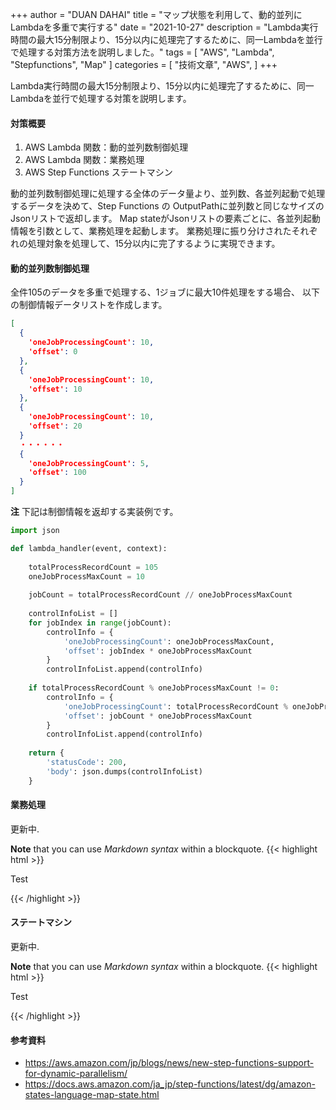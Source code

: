 +++
author = "DUAN DAHAI"
title = "マップ状態を利用して、動的並列にLambdaを多重で実行する"
date = "2021-10-27"
description = "Lambda実行時間の最大15分制限より、15分以内に処理完了するために、同一Lambdaを並行で処理する対策方法を説明しました。"
tags = [
    "AWS",
    "Lambda",
    "Stepfunctions",
    "Map"
]
categories = [
    "技術文章",
    "AWS",
]
+++

Lambda実行時間の最大15分制限より、15分以内に処理完了するために、同一Lambdaを並行で処理する対策を説明します。

#### 対策概要
1. AWS Lambda 関数：動的並列数制御処理
2. AWS Lambda 関数：業務処理
3. AWS Step Functions ステートマシン

動的並列数制御処理に処理する全体のデータ量より、並列数、各並列起動で処理するデータを決めて、Step Functions の OutputPathに並列数と同じなサイズのJsonリストで返却します。
Map stateがJsonリストの要素ごとに、各並列起動情報を引数として、業務処理を起動します。
業務処理に振り分けされたそれぞれの処理対象を処理して、15分以内に完了するように実現できます。


#### 動的並列数制御処理
全件105のデータを多重で処理する、1ジョブに最大10件処理をする場合、
以下の制御情報データリストを作成します。
```JSON
[
  {
    'oneJobProcessingCount': 10,
    'offset': 0
  },
  {
    'oneJobProcessingCount': 10,
    'offset': 10
  },
  {
    'oneJobProcessingCount': 10,
    'offset': 20
  }
  ・・・・・・
  {
    'oneJobProcessingCount': 5,
    'offset': 100
  }
]
```

**注** 下記は制御情報を返却する実装例です。

```python
import json

def lambda_handler(event, context):
    
    totalProcessRecordCount = 105
    oneJobProcessMaxCount = 10
    
    jobCount = totalProcessRecordCount // oneJobProcessMaxCount
    
    controlInfoList = []
    for jobIndex in range(jobCount):
        controlInfo = {
            'oneJobProcessingCount': oneJobProcessMaxCount,
            'offset': jobIndex * oneJobProcessMaxCount
        }
        controlInfoList.append(controlInfo)
    
    if totalProcessRecordCount % oneJobProcessMaxCount != 0:
        controlInfo = {
            'oneJobProcessingCount': totalProcessRecordCount % oneJobProcessMaxCount,
            'offset': jobCount * oneJobProcessMaxCount
        }
        controlInfoList.append(controlInfo)
    
    return {
        'statusCode': 200,
        'body': json.dumps(controlInfoList)
    }
```

#### 業務処理
更新中.

**Note** that you can use *Markdown syntax* within a blockquote.
{{< highlight html >}}
<!doctype html>
<html lang="en">
<head>
  <meta charset="utf-8">
  <title>Example HTML5 Document</title>
</head>
<body>
  <p>Test</p>
</body>
</html>
{{< /highlight >}}

#### ステートマシン
更新中.

**Note** that you can use *Markdown syntax* within a blockquote.
{{< highlight html >}}
<!doctype html>
<html lang="en">
<head>
  <meta charset="utf-8">
  <title>Example HTML5 Document</title>
</head>
<body>
  <p>Test</p>
</body>
</html>
{{< /highlight >}}

#### 参考資料
* https://aws.amazon.com/jp/blogs/news/new-step-functions-support-for-dynamic-parallelism/
* https://docs.aws.amazon.com/ja_jp/step-functions/latest/dg/amazon-states-language-map-state.html
